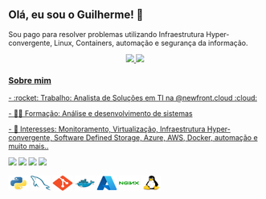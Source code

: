 ## Olá, eu sou o Guilherme! 👋

Sou pago para resolver problemas utilizando Infraestrutura Hyper-convergente, Linux, Containers, automação e segurança da informação.

<div align="center">
  <a href="https://github.com/gsoncini">
  <img height="180em" src="https://github-readme-stats.vercel.app/api?username=gsoncini&show_icons=true&theme=dracula&include_all_commits=true&count_private=true"/>
  <img height="180em" src="https://github-readme-stats.vercel.app/api/top-langs/?username=gsoncini&layout=compact&langs_count=7&theme=dracula"/>
</div>

  ### Sobre mim
<p>      - :rocket: Trabalho: Analista de Soluções em TI na @newfront.cloud  :cloud: </p>
<p>      - 👨‍🎓 Formação: Análise e desenvolvimento de sistemas </p>
<p>      - 🎯 Interesses: Monitoramento, Virtualização, Infraestrutura Hyper-convergente, Software Defined Storage, Azure, AWS, Docker, automação e muito mais..</p>
  
<div> 
  <a href="https://www.youtube.com/" target="_blank"><img src="https://img.shields.io/badge/YouTube-FF0000?style=for-the-badge&logo=youtube&logoColor=white" target="_blank"></a>
  <a href="https://instagram.com/guisoncini" target="_blank"><img src="https://img.shields.io/badge/-Instagram-%23E4405F?style=for-the-badge&logo=instagram&logoColor=white" target="_blank"></a>
  <a href = "mailto:soncini.gui@gmail.com"><img src="https://img.shields.io/badge/-Gmail-%23333?style=for-the-badge&logo=gmail&logoColor=white" target="_blank"></a>
  <a href="https://www.linkedin.com/in/guilhermesoncini/" target="_blank"><img src="https://img.shields.io/badge/-LinkedIn-%230077B5?style=for-the-badge&logo=linkedin&logoColor=white" target="_blank"></a> 
 
</div>

 <div style="display: inline_block"><br>
  
 <img align="center" alt="GS-Python" height="30" width="40" src="https://raw.githubusercontent.com/devicons/devicon/master/icons/python/python-original.svg">
 <img align="center" alt="GS-Mysql" height="30" width="40" src="https://raw.githubusercontent.com/devicons/devicon/master/icons/mysql/mysql-original.svg">
 <img align="center" alt="GS-Git" height="30" width="40" src="https://raw.githubusercontent.com/devicons/devicon/master/icons/git/git-original.svg">
 <img align="center" alt="GS-Docker" height="30" width="40" src="https://raw.githubusercontent.com/devicons/devicon/master/icons/docker/docker-original.svg">
 <img align="center" alt="GS-Azure" height="30" width="40" src="https://raw.githubusercontent.com/devicons/devicon/master/icons/azure/azure-original.svg">
 <img align="center" alt="GS-Nginx" height="30" width="40" src="https://raw.githubusercontent.com/devicons/devicon/master/icons/nginx/nginx-original.svg"> 
 <img align="center" alt="GS-Linux" height="30" width="40" src="https://raw.githubusercontent.com/devicons/devicon/master/icons/linux/linux-original.svg">  
   
 </div>
  

 ##
